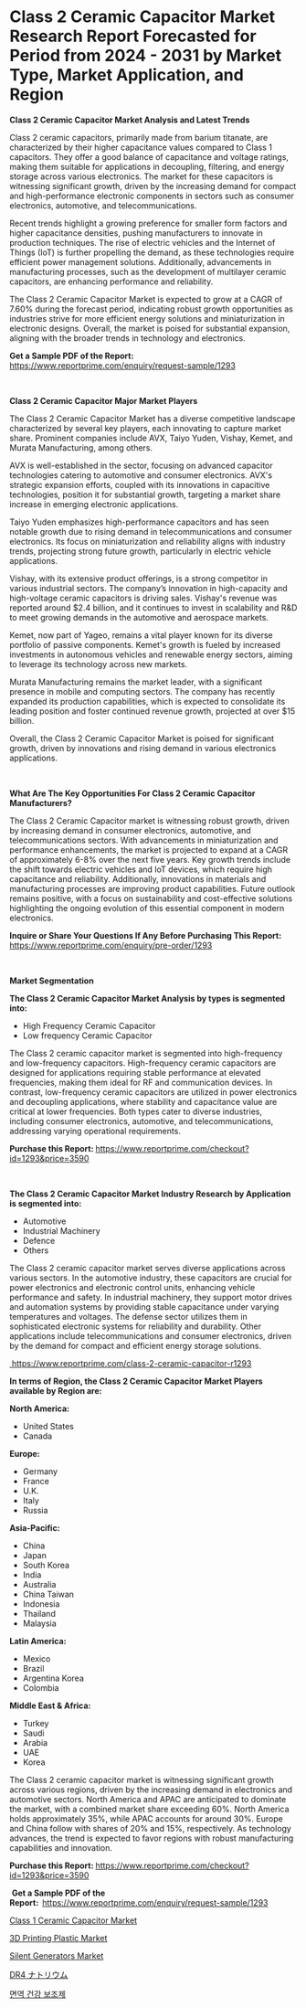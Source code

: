 <p><h1>Class 2 Ceramic Capacitor Market Research Report Forecasted for Period from 2024 -  2031 by Market Type, Market Application, and Region</h1></p><p><strong>Class 2 Ceramic Capacitor Market Analysis and Latest Trends</strong></p>
<p><p>Class 2 ceramic capacitors, primarily made from barium titanate, are characterized by their higher capacitance values compared to Class 1 capacitors. They offer a good balance of capacitance and voltage ratings, making them suitable for applications in decoupling, filtering, and energy storage across various electronics. The market for these capacitors is witnessing significant growth, driven by the increasing demand for compact and high-performance electronic components in sectors such as consumer electronics, automotive, and telecommunications.</p><p>Recent trends highlight a growing preference for smaller form factors and higher capacitance densities, pushing manufacturers to innovate in production techniques. The rise of electric vehicles and the Internet of Things (IoT) is further propelling the demand, as these technologies require efficient power management solutions. Additionally, advancements in manufacturing processes, such as the development of multilayer ceramic capacitors, are enhancing performance and reliability. </p><p>The Class 2 Ceramic Capacitor Market is expected to grow at a CAGR of 7.60% during the forecast period, indicating robust growth opportunities as industries strive for more efficient energy solutions and miniaturization in electronic designs. Overall, the market is poised for substantial expansion, aligning with the broader trends in technology and electronics.</p></p>
<p><strong>Get a Sample PDF of the Report:&nbsp;</strong> <a href="https://www.reportprime.com/enquiry/request-sample/1293">https://www.reportprime.com/enquiry/request-sample/1293</a></p>
<p>&nbsp;</p>
<p><strong>Class 2 Ceramic Capacitor Major Market Players</strong></p>
<p><p>The Class 2 Ceramic Capacitor Market has a diverse competitive landscape characterized by several key players, each innovating to capture market share. Prominent companies include AVX, Taiyo Yuden, Vishay, Kemet, and Murata Manufacturing, among others.</p><p>AVX is well-established in the sector, focusing on advanced capacitor technologies catering to automotive and consumer electronics. AVX's strategic expansion efforts, coupled with its innovations in capacitive technologies, position it for substantial growth, targeting a market share increase in emerging electronic applications.</p><p>Taiyo Yuden emphasizes high-performance capacitors and has seen notable growth due to rising demand in telecommunications and consumer electronics. Its focus on miniaturization and reliability aligns with industry trends, projecting strong future growth, particularly in electric vehicle applications.</p><p>Vishay, with its extensive product offerings, is a strong competitor in various industrial sectors. The company’s innovation in high-capacity and high-voltage ceramic capacitors is driving sales. Vishay's revenue was reported around $2.4 billion, and it continues to invest in scalability and R&D to meet growing demands in the automotive and aerospace markets.</p><p>Kemet, now part of Yageo, remains a vital player known for its diverse portfolio of passive components. Kemet's growth is fueled by increased investments in autonomous vehicles and renewable energy sectors, aiming to leverage its technology across new markets.</p><p>Murata Manufacturing remains the market leader, with a significant presence in mobile and computing sectors. The company has recently expanded its production capabilities, which is expected to consolidate its leading position and foster continued revenue growth, projected at over $15 billion.</p><p>Overall, the Class 2 Ceramic Capacitor Market is poised for significant growth, driven by innovations and rising demand in various electronics applications.</p></p>
<p>&nbsp;</p>
<p><strong>What Are The Key Opportunities For Class 2 Ceramic Capacitor Manufacturers?</strong></p>
<p><p>The Class 2 Ceramic Capacitor market is witnessing robust growth, driven by increasing demand in consumer electronics, automotive, and telecommunications sectors. With advancements in miniaturization and performance enhancements, the market is projected to expand at a CAGR of approximately 6-8% over the next five years. Key growth trends include the shift towards electric vehicles and IoT devices, which require high capacitance and reliability. Additionally, innovations in materials and manufacturing processes are improving product capabilities. Future outlook remains positive, with a focus on sustainability and cost-effective solutions highlighting the ongoing evolution of this essential component in modern electronics.</p></p>
<p><strong>Inquire or Share Your Questions If Any Before Purchasing This Report:</strong> <a href="https://www.reportprime.com/enquiry/pre-order/1293">https://www.reportprime.com/enquiry/pre-order/1293</a></p>
<p>&nbsp;</p>
<p><strong>Market Segmentation</strong></p>
<p><strong>The Class 2 Ceramic Capacitor Market Analysis by types is segmented into:</strong></p>
<p><ul><li>High Frequency Ceramic Capacitor</li><li>Low frequency Ceramic Capacitor</li></ul></p>
<p><p>The Class 2 ceramic capacitor market is segmented into high-frequency and low-frequency capacitors. High-frequency ceramic capacitors are designed for applications requiring stable performance at elevated frequencies, making them ideal for RF and communication devices. In contrast, low-frequency ceramic capacitors are utilized in power electronics and decoupling applications, where stability and capacitance value are critical at lower frequencies. Both types cater to diverse industries, including consumer electronics, automotive, and telecommunications, addressing varying operational requirements.</p></p>
<p><strong>Purchase this Report:&nbsp;</strong><a href="https://www.reportprime.com/checkout?id=1293&price=3590">https://www.reportprime.com/checkout?id=1293&price=3590</a></p>
<p>&nbsp;</p>
<p><strong>The Class 2 Ceramic Capacitor Market Industry Research by Application is segmented into:</strong></p>
<p><ul><li>Automotive</li><li>Industrial Machinery</li><li>Defence</li><li>Others</li></ul></p>
<p><p>The Class 2 ceramic capacitor market serves diverse applications across various sectors. In the automotive industry, these capacitors are crucial for power electronics and electronic control units, enhancing vehicle performance and safety. In industrial machinery, they support motor drives and automation systems by providing stable capacitance under varying temperatures and voltages. The defense sector utilizes them in sophisticated electronic systems for reliability and durability. Other applications include telecommunications and consumer electronics, driven by the demand for compact and efficient energy storage solutions.</p></p>
<p><a href="https://www.reportprime.com/class-2-ceramic-capacitor-r1293">&nbsp;https://www.reportprime.com/class-2-ceramic-capacitor-r1293</a></p>
<p><strong>In terms of Region, the Class 2 Ceramic Capacitor Market Players available by Region are:</strong></p>
<p>
    <p> <strong> North America: </strong>
        <ul>
            <li>United States</li>
            <li>Canada</li>
        </ul>
        </p> 
    <p> <strong> Europe: </strong>
        <ul>
            <li>Germany</li>
            <li>France</li>
            <li>U.K.</li>
            <li>Italy</li>
            <li>Russia</li>
        </ul>
        </p> 
    <p> <strong> Asia-Pacific: </strong>
        <ul>
            <li>China</li>
            <li>Japan</li>
            <li>South Korea</li>
            <li>India</li>
            <li>Australia</li>
            <li>China Taiwan</li>
            <li>Indonesia</li>
            <li>Thailand</li>
            <li>Malaysia</li>
        </ul>
        </p> 
    <p> <strong> Latin America: </strong>
        <ul>
            <li>Mexico</li>
            <li>Brazil</li>
            <li>Argentina Korea</li>
            <li>Colombia</li>
        </ul>
        </p> 
    <p> <strong> Middle East & Africa: </strong>
        <ul>
            <li>Turkey</li>
            <li>Saudi</li>
            <li>Arabia</li>
            <li>UAE</li>
            <li>Korea</li>
        </ul>
    </p>
    </p>
<p><p>The Class 2 ceramic capacitor market is witnessing significant growth across various regions, driven by the increasing demand in electronics and automotive sectors. North America and APAC are anticipated to dominate the market, with a combined market share exceeding 60%. North America holds approximately 35%, while APAC accounts for around 30%. Europe and China follow with shares of 20% and 15%, respectively. As technology advances, the trend is expected to favor regions with robust manufacturing capabilities and innovation.</p></p>
<p><strong>Purchase this Report: </strong><a href="https://www.reportprime.com/checkout?id=1293&price=3590">https://www.reportprime.com/checkout?id=1293&price=3590</a></p>
<p>&nbsp;<strong>Get a Sample PDF of the Report:&nbsp;&nbsp;</strong><a href="https://www.reportprime.com/enquiry/request-sample/1293">https://www.reportprime.com/enquiry/request-sample/1293</a></p>
<p><strong></strong></p>
<p><p><a href="https://github.com/ChiragRP21/Market-Research-Report-List-6/blob/main/class-1-ceramic-capacitor-market.md">Class 1 Ceramic Capacitor Market</a></p><p><a href="https://www.linkedin.com/pulse/what-driving-global-3d-printing-plastic-market-dive-trends-applications-ibtaf?trackingId=ZVgFa0kMTjeeMBvvDN%2FkLQ%3D%3D">3D Printing Plastic Market</a></p><p><a href="https://medium.com/@nguyenthithuyduong355/silent-generators-market-size-share-analysis-growth-trends-forecasts-2024-2031-a9a3530556e9">Silent Generators Market</a></p><p><a href="https://medium.com/@jeannesawayn2023/ddr4-sodimm%E5%B8%82%E5%A0%B4-2024%E5%B9%B4%E3%81%8B%E3%82%892031%E5%B9%B4%E3%81%AE%E4%B8%96%E7%95%8C%E5%B8%82%E5%A0%B4%E5%8B%95%E5%90%91%E3%81%A8%E8%B2%A9%E5%A3%B2%E3%83%88%E3%83%AC%E3%83%B3%E3%83%89-20874bd4c41a">DR4 ナトリウム</a></p><p><a href="https://medium.com/@melodyfunk1988/%EB%A9%B4%EC%97%AD-%EA%B1%B4%EA%B0%95-%EB%B3%B4%EC%B6%A9%EC%A0%9C-%EC%8B%9C%EC%9E%A5-%EC%A0%84%EB%A7%9D-%EB%B0%8F-%EC%8B%9C%EC%9E%A5-%EC%A0%90%EC%9C%A0%EC%9C%A8-%EB%B6%84%EC%84%9D-%EC%84%B1%EC%9E%A5-%EB%8F%99%ED%96%A5-%EB%B0%8F-%EC%8B%9C%EC%9E%A5-%EC%98%88%EC%B8%A1-2024-2031-050609937bc7">면역 건강 보조제</a></p></p>